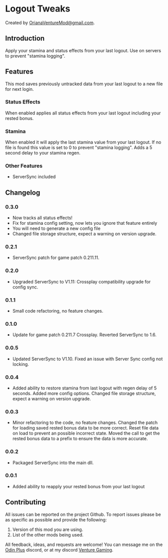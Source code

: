 # Logout Tweaks

Created by [OrianaVentureMod@gmail.com](https://github.com/OrianaVenture/VentureValheim).

## Introduction

Apply your stamina and status effects from your last logout. Use on servers to prevent "stamina logging".

## Features

This mod saves previously untracked data from your last logout to a new file for next login.

### Status Effects

When enabled applies all status effects from your last logout including your rested bonus.

### Stamina

When enabled it will apply the last stamina value from your last logout. If no file is found this value is set to 0 to prevent "stamina logging". Adds a 5 second delay to your stamina regen.

### Other Features

* ServerSync included

## Changelog

### 0.3.0

* Now tracks all status effects!
* Fix for stamina config setting, now lets you ignore that feature entirely
* You will need to generate a new config file
* Changed file storage structure, expect a warning on version upgrade.

### 0.2.1

* ServerSync patch for game patch 0.211.11.

### 0.2.0

* Upgraded ServerSync to V1.11: Crossplay compatibility upgrade for config sync.

### 0.1.1

* Small code refactoring, no feature changes.

### 0.1.0

* Update for game patch 0.211.7 Crossplay. Reverted ServerSync to 1.6.

### 0.0.5

* Updated ServerSync to V1.10. Fixed an issue with Server Sync config not locking.

### 0.0.4

* Added ability to restore stamina from last logout with regen delay of 5 seconds. Added more config options. Changed file storage structure, expect a warning on version upgrade.

### 0.0.3

* Minor refactoring to the code, no feature changes. Changed the patch for loading saved rested bonus data to be more correct. Reset file data on load to prevent an possible incorrect state. Moved the call to get the rested bonus data to a prefix to ensure the data is more accurate.

### 0.0.2

* Packaged ServerSync into the main dll.

### 0.0.1

* Added ability to reapply your rested bonus from your last logout

## Contributing

All issues can be reported on the project Github. To report issues please be as specific as possible and provide the following:

1. Version of this mod you are using.
2. List of the other mods being used.

All feedback, ideas, and requests are welcome! You can message me on the [Odin Plus](https://discord.gg/vYfFHxpJgN) discord, or at my discord [Venture Gaming](https://discord.gg/tAd5hapt88).
